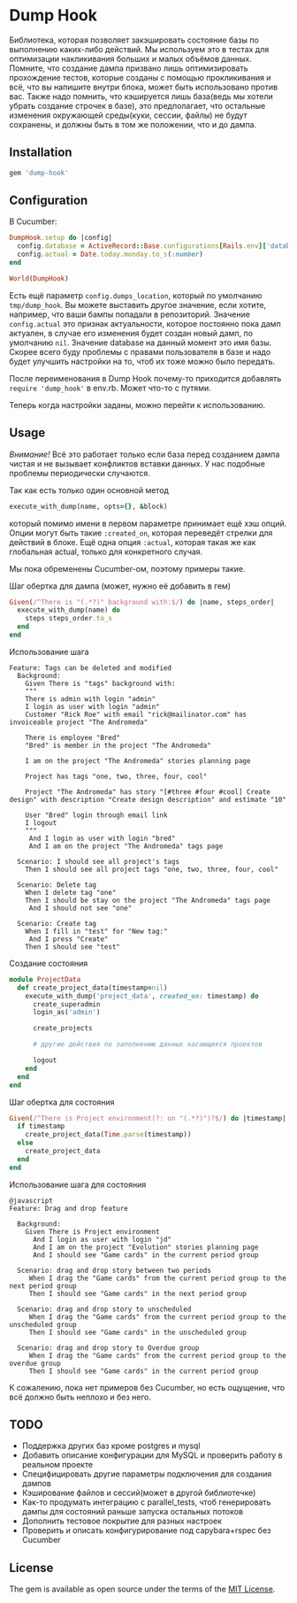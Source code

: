 # Dump Hook

Библиотека, которая позволяет закэшировать состояние базы по выполнению
каких-либо действий. Мы используем это в тестах для оптимизации накликивания
больших и малых объёмов данных. Помните, что создание дампа призвано лишь оптимизировать
прохождение тестов, которые созданы с помощью прокликивания и всё, что вы напишите
внутри блока, может быть использовано против вас. Также надо помнить, что кэшируется
лишь база(ведь мы хотели убрать создание строчек в базе), это предполагает, что
остальные изменения окружающей среды(куки, сессии, файлы) не будут сохранены, и
должны быть в том же положении, что и до дампа.

## Installation

```ruby
gem 'dump-hook'
```

## Configuration

В Cucumber:
```ruby
DumpHook.setup do |config|
  config.database = ActiveRecord::Base.configurations[Rails.env]['database']
  config.actual = Date.today.monday.to_s(:number)
end

World(DumpHook)
```

Есть ещё параметр `config.dumps_location`, который по умолчанию `tmp/dump_hook`. Вы
можете выставить другое значение, если хотите, например, что ваши бампы попадали
в репозиторий. Значение `config.actual` это признак актуальности, которое постоянно
пока дамп актуален, в случае его изменения будет создан новый дамп, по умолчанию
`nil`. Значение database на данный момент это имя базы. Скорее всего буду проблемы
с правами пользователя в базе и надо будет улучшить настройки на то, чтоб их
тоже можно было передать.

После переименования в Dump Hook почему-то приходится добавлять ```require 'dump_hook'``` в env.rb. Может что-то с путями.

Теперь когда настройки заданы, можно перейти к использованию.

## Usage

*Внимание!* Всё это работает только если база перед созданием дампа чистая и не
вызывает конфликтов вставки данных. У нас подобные проблемы периодически случаются.

Так как есть только один основной метод
```ruby
execute_with_dump(name, opts={}, &block)
```
который помимо имени в первом параметре принимает ещё хэш опций. Опции могут
быть такие `:created_on`, которая переведёт стрелки для действий в блоке. Ещё одна
опция `:actual`, которая такая же как глобальная actual, только для конкретного
случая.

Мы пока обременены Cucumber-ом, поэтому примеры такие.

Шаг обертка для дампа (может, нужно её добавить в гем)
```ruby
Given(/^There is "(.*?)" background with:$/) do |name, steps_order|
  execute_with_dump(name) do
    steps steps_order.to_s
  end
end
```

Использование шага
```cucumber
Feature: Tags can be deleted and modified
  Background:
    Given There is "tags" background with:
    """
    There is admin with login "admin"
    I login as user with login "admin"
    Customer "Rick Roe" with email "rick@mailinator.com" has invoiceable project "The Andromeda"

    There is employee "Bred"
    "Bred" is member in the project "The Andromeda"

    I am on the project "The Andromeda" stories planning page

    Project has tags "one, two, three, four, cool"

    Project "The Andromeda" has story "[#three #four #cool] Create design" with description "Create design description" and estimate "10"

    User "Bred" login through email link
    I logout
    """
     And I login as user with login "bred"
     And I am on the project "The Andromeda" tags page

  Scenario: I should see all project's tags
    Then I should see all project tags "one, two, three, four, cool"

  Scenario: Delete tag
    When I delete tag "one"
    Then I should be stay on the project "The Andromeda" tags page
     And I should not see "one"

  Scenario: Create tag
    When I fill in "test" for "New tag:"
     And I press "Create"
    Then I should see "test"
```

Создание состояния
```ruby
module ProjectData
  def create_project_data(timestamp=nil)
    execute_with_dump('project_data', created_on: timestamp) do
      create_superadmin
      login_as('admin')

      create_projects

      # другие действия по заполнению данных касающихся проектов

      logout
    end  
  end
end
```

Шаг обертка для состояния
```ruby
Given(/^There is Project environment(?: on "(.*?)")?$/) do |timestamp|
  if timestamp
    create_project_data(Time.parse(timestamp))
  else
    create_project_data
  end
end
```

Использование шага для состояния

```cucumber
@javascript
Feature: Drag and drop feature

  Background:
    Given There is Project environment
      And I login as user with login "jd"
      And I am on the project "Evolution" stories planning page
      And I should see "Game cards" in the current period group

  Scenario: drag and drop story between two periods
     When I drag the "Game cards" from the current period group to the next period group
     Then I should see "Game cards" in the next period group

  Scenario: drag and drop story to unscheduled
     When I drag the "Game cards" from the current period group to the unscheduled group
     Then I should see "Game cards" in the unscheduled group

  Scenario: drag and drop story to Overdue group
     When I drag the "Game cards" from the current period group to the overdue group
     Then I should see "Game cards" in the current period group
```

К сожалению, пока нет примеров без Cucumber, но есть ощущение, что всё должно быть неплохо и без него.

## TODO

* Поддержка других баз кроме postgres и mysql
* Добавить описание конфигурации для MySQL и проверить работу в реальном проекте
* Специфицировать другие параметры подключения для создания дампов
* Кэширование файлов и сессий(может в другой библиотечке)
* Как-то продумать интеграцию с parallel_tests, чтоб генерировать дампы для состояний раньше запуска остальных потоков
* Дополнить тестовое покрытие для разных настроек
* Проверить и описать конфигурирование под capybara+rspec без Cucumber


## License

The gem is available as open source under the terms of the [MIT License](http://opensource.org/licenses/MIT).
